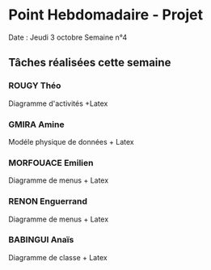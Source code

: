# Point Hebdomadaire - Projet

Date : Jeudi 3 octobre
Semaine n°4

## Tâches réalisées cette semaine

### ROUGY Théo

Diagramme d'activités +Latex

### GMIRA Amine

Modéle physique de données + Latex

### MORFOUACE Emilien

Diagramme de menus + Latex

### RENON Enguerrand

Diagramme de menus + Latex

### BABINGUI Anaïs

Diagramme de classe + Latex

